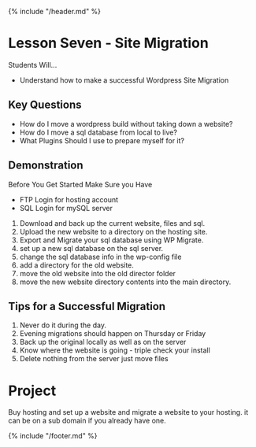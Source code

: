 {% include "/header.md" %}

# Lesson Seven - Site Migration

Students Will...
* Understand how to make a successful Wordpress Site Migration

## Key Questions
* How do I move a wordpress build without taking down a website?
* How do I move a sql database from local to live?
* What Plugins Should I use to prepare myself for it?



## Demonstration
Before You Get Started Make Sure you Have
* FTP Login for hosting account
* SQL Login for mySQL server


1. Download and back up the current website, files and sql.
2. Upload the new website to a directory on the hosting site.
3. Export and Migrate your sql database using WP Migrate.
4. set up a new sql database on the sql server.
5. change the sql database info in the wp-config file
6. add a directory for the old website.
7. move the old website into the old director folder
8. move the new website directory contents into the main directory.


## Tips for a Successful Migration
1. Never do it during the day.
2. Evening migrations should happen on Thursday or Friday
3. Back up the original locally as well as on the server
4. Know where the website is going - triple check your install
5. Delete nothing from the server just move files

# Project
Buy hosting and set up a website and migrate a website to your hosting. it can be on a sub domain if you already have one.

{% include "/footer.md" %}
